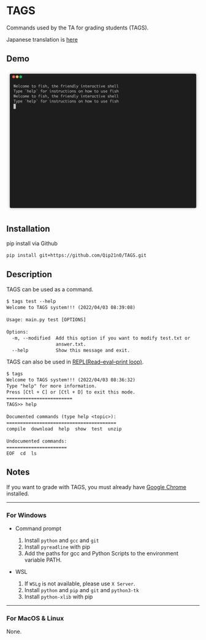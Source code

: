 # TAGS
Commands used by the TA for grading students (TAGS).

Japanese translation is [here](https://github.com/Qip21n0/TAGS/blob/main/README_jp.md)

## Demo
![demo](https://github.com/Qip21n0/TAGS/blob/main/gif/demo.gif)

## Installation
pip install via Github
```bash
pip install git+https://github.com/Qip21n0/TAGS.git
```

## Description
TAGS can be used as a command.
```
$ tags test --help
Welcome to TAGS system!!! (2022/04/03 08:39:08)

Usage: main.py test [OPTIONS]

Options:
  -m, --modified  Add this option if you want to modify test.txt or
                  answer.txt.
  --help          Show this message and exit.
```

TAGS can also be used in [REPL(Read–eval–print loop)](https://en.wikipedia.org/wiki/Read%E2%80%93eval%E2%80%93print_loop).
```
$ tags
Welcome to TAGS system!!! (2022/04/03 08:36:32)
Type "help" for more information.
Press [Ctl + C] or [Ctl + D] to exit this mode.
======================== 
TAGS>> help

Documented commands (type help <topic>):
========================================
compile  download  help  show  test  unzip

Undocumented commands:
======================
EOF  cd  ls
```

## Notes
If you want to grade with TAGS, you must already have [Google Chrome](https://www.google.com/intl/en/chrome/) installed. 

---
### For **Windows**

- Command prompt
  1. Install `python` and `gcc` and `git`
  2. Install `pyreadline` with pip
  3. Add the paths for gcc and Python Scripts to the environment variable PATH.

- WSL
  1. If `WSLg` is not available, please use `X Server`.
  2. Install `python` and `pip` and `git` and `python3-tk`
  3. Install `python-xlib` with pip

---
### For MacOS & Linux
None.